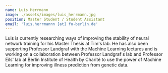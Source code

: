 ```yaml
---
name: Luis Herrmann
image: ./assets/images/luis_herrmann.jpg
position: Master Student / Student Assistant
email: 'luis.herrmannn [at] fu-berlin.de'
---
```


Luis is currently researching ways of improving the stability of neural network training for his Master Thesis at Tim's lab. 
He has also been supporting Professor Landgraf with the Machine Learning lectures and is working on a collaboration 
between Professor Landgraf's lab and Professor Eils' lab at Berlin Institute of Health by Charité to use the power of Machine Learning 
for improving illness prediction from genetic data.
